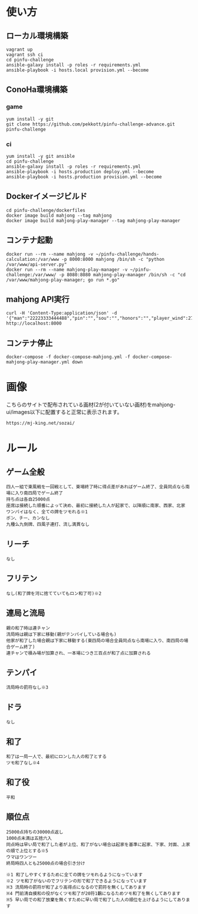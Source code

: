 # 使い方

## ローカル環境構築
```
vagrant up
vagrant ssh ci
cd pinfu-challenge
ansible-galaxy install -p roles -r requirements.yml
ansible-playbook -i hosts.local provision.yml --become
```

## ConoHa環境構築
### game
```
yum install -y git
git clone https://github.com/pekkott/pinfu-challenge-advance.git pinfu-challenge
```

### ci
```
yum install -y git ansible
cd pinfu-challenge
ansible-galaxy install -p roles -r requirements.yml
ansible-playbook -i hosts.production deploy.yml --become
ansible-playbook -i hosts.production provision.yml --become
```

## Dockerイメージビルド

```
cd pinfu-challenge/dockerfiles
docker image build mahjong --tag mahjong
docker image build mahjong-play-manager --tag mahjong-play-manager
```

## コンテナ起動

```
docker run --rm --name mahjong -v ~/pinfu-challenge/hands-calculation:/var/www -p 8000:8000 mahjong /bin/sh -c "python /var/www/api-server.py"
docker run --rm --name mahjong-play-manager -v ~/pinfu-challenge:/var/www/ -p 8080:8080 mahjong-play-manager /bin/sh -c "cd /var/www/mahjong-play-manager; go run *.go"
```

## mahjong API実行

```
curl -H 'Content-Type:application/json' -d '{"man":"22223333444488","pin":"","sou":"","honors":"","player_wind":27,"round_wind":27,"win_tile_type":"man","win_tile_value":"4"}' http://localhost:8000
```

## コンテナ停止
```
docker-compose -f docker-compose-mahjong.yml -f docker-compose-mahjong-play-manager.yml down
```

# 画像

こちらのサイトで配布されている画材(2が付いていない画材)をmahjong-ui/images以下に配置すると正常に表示されます。
```
https://mj-king.net/sozai/
```

# ルール

## ゲーム全般

```
四人一組で東風戦を一回戦として、東場終了時に得点差があればゲーム終了、全員同点なら南場に入り南四局でゲーム終了
持ち点は各自25000点
座席は接続した順番によって決め、最初に接続した人が起家で、以降順に南家、西家、北家
ワンパイはなく、全ての牌をツモれる※1
ポン、チー、カンなし
九種么九倒牌、四風子連打、流し満貫なし
```

## リーチ

```
なし
```

## フリテン

```
なし(和了牌を河に捨てていてもロン和了可)※2
```

## 連局と流局

```
親の和了時は連チャン
流局時は親は下家に移動(親がテンパイしている場合も)
他家が和了した場合親は下家に移動する(東四局の場合全員同点なら南場に入り、南四局の場合ゲーム終了)
連チャンで積み場が加算され、一本場につき三百点が和了点に加算される
```

## テンパイ

```
流局時の罰符なし※3
```

## ドラ

```
なし
```

## 和了

```
和了は一局一人で、最初にロンした人の和了とする
ツモ和了なし※4
```

## 和了役

```
平和
```

## 順位点

```
25000点持ちの30000点返し
1000点未満は五捨六入
同点時は早い局で和了した者が上位、和了がない場合は起家を基準に起家、下家、対面、上家の順で上位とする※5
ウマはワンツー
終局時四人とも25000点の場合引き分け
```

```
※1 和了しやすくするために全ての牌をツモれるようになっています
※2 ツモ和了がないのでフリテンの形で和了できるようになっています
※3 流局時の罰符が和了より高得点になるので罰符を無くしてあります
※4 門前清自摸和の役がなくツモ和了が20符1飜になるためツモ和了を無くしてあります
※5 早い局での和了放棄を無くすために早い局で和了した人の順位を上げるようにしてあります
```
